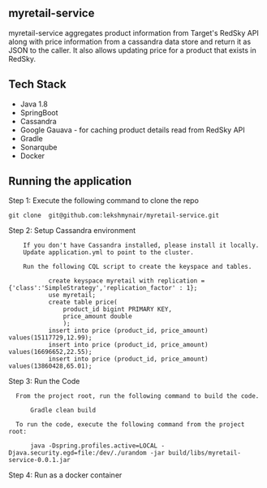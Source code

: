 ## myretail-service

myretail-service aggregates product information from Target's RedSky API along with price information from a cassandra data store and return it as JSON to the caller. It also allows updating price for a product that exists in RedSky. 

 ## Tech Stack
   - Java 1.8 
   - SpringBoot
   - Cassandra
   - Google Gauava - for caching product details read from RedSky API
   - Gradle
   - Sonarqube
   - Docker
 
 ## Running the application
  
Step 1: Execute the following command to clone the repo
```
git clone  git@github.com:lekshmynair/myretail-service.git
```           
Step 2: Setup Cassandra environment

        If you don't have Cassandra installed, please install it locally.
        Update application.yml to point to the cluster.
        
        Run the following CQL script to create the keyspace and tables.
```
           create keyspace myretail with replication = {'class':'SimpleStrategy','replication_factor' : 1};
           use myretail;
           create table price(
               product_id bigint PRIMARY KEY,
               price_amount double
               );
           insert into price (product_id, price_amount) values(15117729,12.99);
           insert into price (product_id, price_amount) values(16696652,22.55);
           insert into price (product_id, price_amount) values(13860428,65.01);
```       
Step 3: Run the Code

      From the project root, run the following command to build the code.
```
      Gradle clean build
```
      To run the code, execute the following command from the project root:
```
      java -Dspring.profiles.active=LOCAL -Djava.security.egd=file:/dev/./urandom -jar build/libs/myretail-service-0.0.1.jar
```
Step 4: Run as a docker container

 
  


  
 
